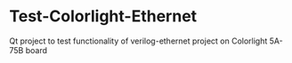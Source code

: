 # Test-Colorlight-Ethernet
Qt project to test functionality of verilog-ethernet project on Colorlight 5A-75B board

